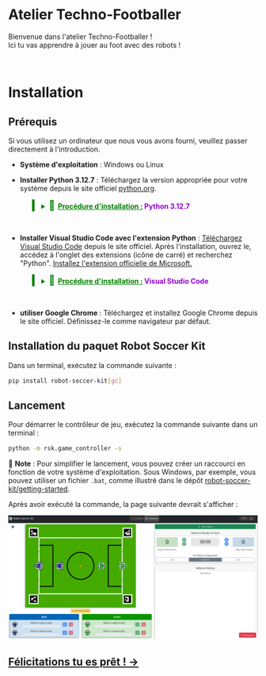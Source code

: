 # Atelier Techno-Footballer

Bienvenue dans l'atelier Techno-Footballer ! <br>
Ici tu vas apprendre à jouer au foot avec des robots !


<br>


# Installation

## Prérequis

Si vous utilisez un ordinateur que nous vous avons fourni, veuillez passer directement à l'introduction.

- **Système d'exploitation** : Windows ou Linux
- **Installer Python 3.12.7** : Téléchargez la version appropriée pour votre système depuis le site officiel  [python.org](https://www.python.org/ftp/python/3.12.7/python-3.12.7-amd64.exe).

  <blockquote style="border-left: 5px solid Green; color:Green;">
    <details>
      <summary><span style='font-size:20px;'>&#128248; </span><span style="font-weight: bold; text-decoration: underline;">Procédure d'installation :</span><span style="color:DarkViolet; font-weight: bold;"> Python 3.12.7</span></summary>
      <span><img src="./assets/Instal_Python_0.png" alt="aperçu 1"></span>
      <span><img src="./assets/Instal_Python_1.png" alt="aperçu 2"></span>
      <span><img src="./assets/Instal_Python_3.png" alt="aperçu 3"></span>
    </details>
  </blockquote>
<br>

- **Installer Visual Studio Code avec l'extension Python** : [Téléchargez Visual Studio Code](https://code.visualstudio.com/sha/download?build=stable&os=win32-x64-user) depuis le site officiel. Après l'installation, ouvrez le, accédez à l'onglet des extensions (icône de carré) et recherchez "Python".  [Installez l'extension officielle de Microsoft.](https://marketplace.visualstudio.com/items?itemName=ms-python.python)

    <blockquote style="border-left: 5px solid Green; color:Green;">
        <details>
        <summary><span style='font-size:20px;'>&#128248; </span><span style="font-weight: bold; text-decoration: underline;">Procédure d'installation :</span><span style="color:DarkViolet; font-weight: bold;"> Visual Studio Code</span></summary>
        <span><video src="../assets/Instal_VSCode.mp4" autoplay muted controls alt="aperçu 1"></video></span>
        </details>
    </blockquote>

<br>

- **utiliser Google Chrome** : Téléchargez et installez Google Chrome depuis le site officiel. Définissez-le comme navigateur par défaut.


## Installation du paquet Robot Soccer Kit

Dans un terminal, exécutez la commande suivante :

```bash
pip install robot-soccer-kit[gc]
```

## Lancement

Pour démarrer le contrôleur de jeu, exécutez la commande suivante dans un terminal :

```bash
python -m rsk.game_controller -s
```

<aside>

📒 **Note** : Pour simplifier le lancement, vous pouvez créer un raccourci en fonction de votre système d'exploitation. Sous Windows, par exemple, vous pouvez utiliser un fichier `.bat`, comme illustré dans le dépôt [robot-soccer-kit/getting-started](https://github.com/robot-soccer-kit/getting-started).
</aside>

Après avoir exécuté la commande, la page suivante devrait s'afficher :

![image.png](./assets/image.png)

## [Félicitations tu es prêt ! &rarr; ]( ./introduction.md)